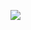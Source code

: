 
[<img src="https://raw.githubusercontent.com/afawcett/githubsfdeploy/master/deploy.png">](https://githubsfdeploy.herokuapp.com?ref=flow)
